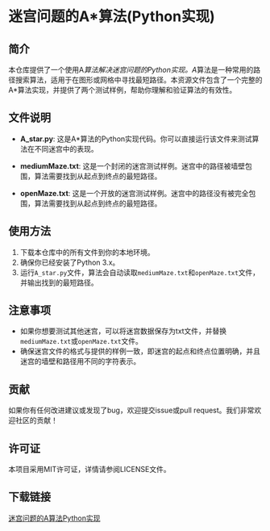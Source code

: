 # 迷宫问题的A*算法(Python实现)

## 简介

本仓库提供了一个使用A*算法解决迷宫问题的Python实现。A*算法是一种常用的路径搜索算法，适用于在图形或网格中寻找最短路径。本资源文件包含了一个完整的A*算法实现，并提供了两个测试样例，帮助你理解和验证算法的有效性。

## 文件说明

- **A_star.py**: 这是A*算法的Python实现代码。你可以直接运行该文件来测试算法在不同迷宫中的表现。
  
- **mediumMaze.txt**: 这是一个封闭的迷宫测试样例。迷宫中的路径被墙壁包围，算法需要找到从起点到终点的最短路径。

- **openMaze.txt**: 这是一个开放的迷宫测试样例。迷宫中的路径没有被完全包围，算法需要找到从起点到终点的最短路径。

## 使用方法

1. 下载本仓库中的所有文件到你的本地环境。
2. 确保你已经安装了Python 3.x。
3. 运行`A_star.py`文件，算法会自动读取`mediumMaze.txt`和`openMaze.txt`文件，并输出找到的最短路径。

## 注意事项

- 如果你想要测试其他迷宫，可以将迷宫数据保存为txt文件，并替换`mediumMaze.txt`或`openMaze.txt`文件。
- 确保迷宫文件的格式与提供的样例一致，即迷宫的起点和终点位置明确，并且迷宫的墙壁和路径用不同的字符表示。

## 贡献

如果你有任何改进建议或发现了bug，欢迎提交issue或pull request。我们非常欢迎社区的贡献！

## 许可证

本项目采用MIT许可证，详情请参阅LICENSE文件。

## 下载链接

[迷宫问题的A算法Python实现](https://pan.quark.cn/s/dbec1bf98658)